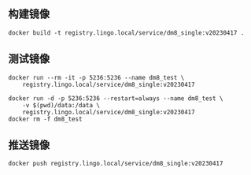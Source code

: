 ## 构建镜像

```shell
docker build -t registry.lingo.local/service/dm8_single:v20230417 .
```



## 测试镜像

```shell
docker run --rm -it -p 5236:5236 --name dm8_test \
    registry.lingo.local/service/dm8_single:v20230417

docker run -d -p 5236:5236 --restart=always --name dm8_test \
    -v $(pwd)/data:/data \
    registry.lingo.local/service/dm8_single:v20230417
docker rm -f dm8_test
```



## 推送镜像

```shell
docker push registry.lingo.local/service/dm8_single:v20230417
```

